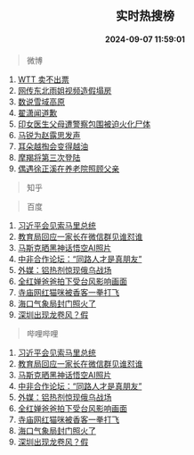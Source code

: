 <div align="center"><h2>实时热搜榜</h2><h4>2024-09-07 11:59:01</h4></div>

> 微博  

1. [WTT 卖不出票](https://s.weibo.com/weibo?q=WTT%20%E5%8D%96%E4%B8%8D%E5%87%BA%E7%A5%A8&t=31&band_rank=1&Refer=top)<br />
2. [网传东北雨姐视频造假塌房](https://s.weibo.com/weibo?q=%23%E7%BD%91%E4%BC%A0%E4%B8%9C%E5%8C%97%E9%9B%A8%E5%A7%90%E8%A7%86%E9%A2%91%E9%80%A0%E5%81%87%E5%A1%8C%E6%88%BF%23&t=31&band_rank=2&Refer=top)<br />
3. [数说雪域高原](https://s.weibo.com/weibo?q=%23%E6%95%B0%E8%AF%B4%E9%9B%AA%E5%9F%9F%E9%AB%98%E5%8E%9F%23&t=31&band_rank=3&Refer=top)<br />
4. [翟潇闻道歉](https://s.weibo.com/weibo?q=%E7%BF%9F%E6%BD%87%E9%97%BB%E9%81%93%E6%AD%89&t=31&band_rank=4&Refer=top)<br />
5. [印女医生父母遭警察包围被迫火化尸体](https://s.weibo.com/weibo?q=%23%E5%8D%B0%E5%A5%B3%E5%8C%BB%E7%94%9F%E7%88%B6%E6%AF%8D%E9%81%AD%E8%AD%A6%E5%AF%9F%E5%8C%85%E5%9B%B4%E8%A2%AB%E8%BF%AB%E7%81%AB%E5%8C%96%E5%B0%B8%E4%BD%93%23&t=31&band_rank=5&Refer=top)<br />
6. [马锐为赵露思发声](https://s.weibo.com/weibo?q=%23%E9%A9%AC%E9%94%90%E4%B8%BA%E8%B5%B5%E9%9C%B2%E6%80%9D%E5%8F%91%E5%A3%B0%23&t=31&band_rank=6&Refer=top)<br />
7. [耳朵越掏会变得越油](https://s.weibo.com/weibo?q=%23%E8%80%B3%E6%9C%B5%E8%B6%8A%E6%8E%8F%E4%BC%9A%E5%8F%98%E5%BE%97%E8%B6%8A%E6%B2%B9%23&t=31&band_rank=7&Refer=top)<br />
8. [摩羯将第三次登陆](https://s.weibo.com/weibo?q=%23%E6%91%A9%E7%BE%AF%E5%B0%86%E7%AC%AC%E4%B8%89%E6%AC%A1%E7%99%BB%E9%99%86%23&t=31&band_rank=8&Refer=top)<br />
9. [偶遇徐正溪在养老院照顾父亲](https://s.weibo.com/weibo?q=%23%E5%81%B6%E9%81%87%E5%BE%90%E6%AD%A3%E6%BA%AA%E5%9C%A8%E5%85%BB%E8%80%81%E9%99%A2%E7%85%A7%E9%A1%BE%E7%88%B6%E4%BA%B2%23&t=31&band_rank=9&Refer=top)<br />

> 知乎  


> 百度  

1. [习近平会见索马里总统](https://www.baidu.com/s?wd=%E4%B9%A0%E8%BF%91%E5%B9%B3%E4%BC%9A%E8%A7%81%E7%B4%A2%E9%A9%AC%E9%87%8C%E6%80%BB%E7%BB%9F&sa=fyb_news&rsv_dl=fyb_news)<br />
2. [教育局回应一家长在微信群见谁怼谁](https://www.baidu.com/s?wd=%E6%95%99%E8%82%B2%E5%B1%80%E5%9B%9E%E5%BA%94%E4%B8%80%E5%AE%B6%E9%95%BF%E5%9C%A8%E5%BE%AE%E4%BF%A1%E7%BE%A4%E8%A7%81%E8%B0%81%E6%80%BC%E8%B0%81&sa=fyb_news&rsv_dl=fyb_news)<br />
3. [马斯克晒黑神话悟空AI照片](https://www.baidu.com/s?wd=%E9%A9%AC%E6%96%AF%E5%85%8B%E6%99%92%E9%BB%91%E7%A5%9E%E8%AF%9D%E6%82%9F%E7%A9%BAAI%E7%85%A7%E7%89%87&sa=fyb_news&rsv_dl=fyb_news)<br />
4. [中非合作论坛：“同路人才是真朋友”](https://www.baidu.com/s?wd=%E4%B8%AD%E9%9D%9E%E5%90%88%E4%BD%9C%E8%AE%BA%E5%9D%9B%EF%BC%9A%E2%80%9C%E5%90%8C%E8%B7%AF%E4%BA%BA%E6%89%8D%E6%98%AF%E7%9C%9F%E6%9C%8B%E5%8F%8B%E2%80%9D&sa=fyb_news&rsv_dl=fyb_news)<br />
5. [外媒：铝热剂惊现俄乌战场](https://www.baidu.com/s?wd=%E5%A4%96%E5%AA%92%EF%BC%9A%E9%93%9D%E7%83%AD%E5%89%82%E6%83%8A%E7%8E%B0%E4%BF%84%E4%B9%8C%E6%88%98%E5%9C%BA&sa=fyb_news&rsv_dl=fyb_news)<br />
6. [全红婵爸爸拍下受台风影响画面](https://www.baidu.com/s?wd=%E5%85%A8%E7%BA%A2%E5%A9%B5%E7%88%B8%E7%88%B8%E6%8B%8D%E4%B8%8B%E5%8F%97%E5%8F%B0%E9%A3%8E%E5%BD%B1%E5%93%8D%E7%94%BB%E9%9D%A2&sa=fyb_news&rsv_dl=fyb_news)<br />
7. [寺庙网红猫咪被香客一拳打飞](https://www.baidu.com/s?wd=%E5%AF%BA%E5%BA%99%E7%BD%91%E7%BA%A2%E7%8C%AB%E5%92%AA%E8%A2%AB%E9%A6%99%E5%AE%A2%E4%B8%80%E6%8B%B3%E6%89%93%E9%A3%9E&sa=fyb_news&rsv_dl=fyb_news)<br />
8. [海口气象局封门照火了](https://www.baidu.com/s?wd=%E6%B5%B7%E5%8F%A3%E6%B0%94%E8%B1%A1%E5%B1%80%E5%B0%81%E9%97%A8%E7%85%A7%E7%81%AB%E4%BA%86&sa=fyb_news&rsv_dl=fyb_news)<br />
9. [深圳出现龙卷风？假](https://www.baidu.com/s?wd=%E6%B7%B1%E5%9C%B3%E5%87%BA%E7%8E%B0%E9%BE%99%E5%8D%B7%E9%A3%8E%EF%BC%9F%E5%81%87&sa=fyb_news&rsv_dl=fyb_news)<br />

> 哔哩哔哩  

1. [习近平会见索马里总统](https://www.baidu.com/s?wd=%E4%B9%A0%E8%BF%91%E5%B9%B3%E4%BC%9A%E8%A7%81%E7%B4%A2%E9%A9%AC%E9%87%8C%E6%80%BB%E7%BB%9F&sa=fyb_news&rsv_dl=fyb_news)<br />
2. [教育局回应一家长在微信群见谁怼谁](https://www.baidu.com/s?wd=%E6%95%99%E8%82%B2%E5%B1%80%E5%9B%9E%E5%BA%94%E4%B8%80%E5%AE%B6%E9%95%BF%E5%9C%A8%E5%BE%AE%E4%BF%A1%E7%BE%A4%E8%A7%81%E8%B0%81%E6%80%BC%E8%B0%81&sa=fyb_news&rsv_dl=fyb_news)<br />
3. [马斯克晒黑神话悟空AI照片](https://www.baidu.com/s?wd=%E9%A9%AC%E6%96%AF%E5%85%8B%E6%99%92%E9%BB%91%E7%A5%9E%E8%AF%9D%E6%82%9F%E7%A9%BAAI%E7%85%A7%E7%89%87&sa=fyb_news&rsv_dl=fyb_news)<br />
4. [中非合作论坛：“同路人才是真朋友”](https://www.baidu.com/s?wd=%E4%B8%AD%E9%9D%9E%E5%90%88%E4%BD%9C%E8%AE%BA%E5%9D%9B%EF%BC%9A%E2%80%9C%E5%90%8C%E8%B7%AF%E4%BA%BA%E6%89%8D%E6%98%AF%E7%9C%9F%E6%9C%8B%E5%8F%8B%E2%80%9D&sa=fyb_news&rsv_dl=fyb_news)<br />
5. [外媒：铝热剂惊现俄乌战场](https://www.baidu.com/s?wd=%E5%A4%96%E5%AA%92%EF%BC%9A%E9%93%9D%E7%83%AD%E5%89%82%E6%83%8A%E7%8E%B0%E4%BF%84%E4%B9%8C%E6%88%98%E5%9C%BA&sa=fyb_news&rsv_dl=fyb_news)<br />
6. [全红婵爸爸拍下受台风影响画面](https://www.baidu.com/s?wd=%E5%85%A8%E7%BA%A2%E5%A9%B5%E7%88%B8%E7%88%B8%E6%8B%8D%E4%B8%8B%E5%8F%97%E5%8F%B0%E9%A3%8E%E5%BD%B1%E5%93%8D%E7%94%BB%E9%9D%A2&sa=fyb_news&rsv_dl=fyb_news)<br />
7. [寺庙网红猫咪被香客一拳打飞](https://www.baidu.com/s?wd=%E5%AF%BA%E5%BA%99%E7%BD%91%E7%BA%A2%E7%8C%AB%E5%92%AA%E8%A2%AB%E9%A6%99%E5%AE%A2%E4%B8%80%E6%8B%B3%E6%89%93%E9%A3%9E&sa=fyb_news&rsv_dl=fyb_news)<br />
8. [海口气象局封门照火了](https://www.baidu.com/s?wd=%E6%B5%B7%E5%8F%A3%E6%B0%94%E8%B1%A1%E5%B1%80%E5%B0%81%E9%97%A8%E7%85%A7%E7%81%AB%E4%BA%86&sa=fyb_news&rsv_dl=fyb_news)<br />
9. [深圳出现龙卷风？假](https://www.baidu.com/s?wd=%E6%B7%B1%E5%9C%B3%E5%87%BA%E7%8E%B0%E9%BE%99%E5%8D%B7%E9%A3%8E%EF%BC%9F%E5%81%87&sa=fyb_news&rsv_dl=fyb_news)<br />
